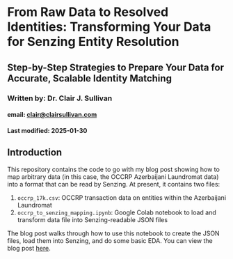 # From Raw Data to Resolved Identities: Transforming Your Data for Senzing Entity Resolution
## Step-by-Step Strategies to Prepare Your Data for Accurate, Scalable Identity Matching
### Written by: Dr. Clair J. Sullivan
#### email: clair@clairsullivan.com
#### Last modified: 2025-01-30

## Introduction

This repository contains the code to go with my blog post showing how to map arbitrary data (in this case, the OCCRP Azerbaijani Laundromat data) into a format that can be read by Senzing.  At present, it contains two files:

1. `occrp_17k.csv`: OCCRP transaction data on entities within the Azerbaijani Laundromat
2. `occrp_to_senzing_mapping.ipynb`: Google Colab notebook to load and transform data file into Senzing-readable JSON files

The blog post walks through how to use this notebook to create the JSON files, load them into Senzing, and do some basic EDA.  You can view the blog post [here](https://nbsanity.com/static/0e9908da3f8f9a9deff7f38e1ce655c8/occrp_to_senzing_mapping.html).
